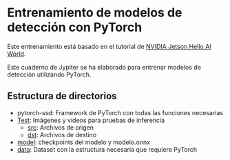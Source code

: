 # Entrenamiento de modelos de detección con PyTorch
Este entrenamiento está basado en el tutorial de [NVIDIA Jetson Hello AI World](https://github.com/dusty-nv/jetson-inference).

Este cuaderno de Jypiter se ha elaborado para entrenar modelos de detección utilizando PyTorch.

## Estructura de directorios  
* pytorch-ssd: Framework de PyTorch con todas las funciones necesarias  
* [Test](Test/): Imágenes y vídeos para pruebas de inferencia  
	* [src](Test/src/): Archivos de origen  
	* [dst](Test/dst/): Archivos de destino  
* [model](model/): checkpoints del modelo y modelo.onnx  
* [data](data/): Dataset con la estructura necesaria que requiere PyTorch
  
